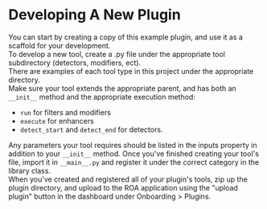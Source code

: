 # Developing A New Plugin
You can start by creating a copy of this example plugin, and use it as a scaffold for your development.  
To develop a new tool, create a .py file under the appropriate tool subdirectory (detectors, modifiers, ect).  
There are examples of each tool type in this project under the appropriate directory.  
Make sure your tool extends the appropriate parent, and has both an `__init__` method and the appropriate execution method:
- `run` for filters and modifiers
- `execute` for enhancers
- `detect_start` and `detect_end` for detectors.

Any parameters your tool requires should be listed in the inputs property in addition to your `__init__` method.
Once you've finished creating your tool's file, import it in `__main__.py` and register it under the correct category in the library class.  
When you've created and registered all of your plugin's tools, zip up the plugin directory, and upload to the ROA application using the "upload plugin" button in the dashboard under Onboarding > Plugins.